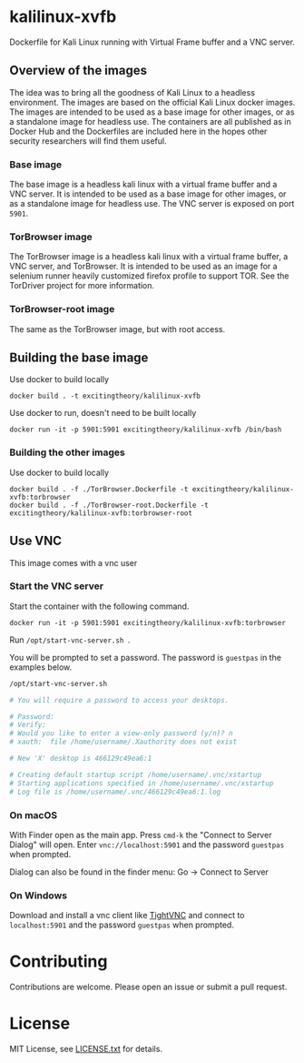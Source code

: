 # kalilinux-xvfb

Dockerfile for Kali Linux running with Virtual Frame buffer and a VNC server.

## Overview of the images

The idea was to bring all the goodness of Kali Linux to a headless environment. The images are based on the official Kali Linux docker images. The images are intended to be used as a base image for other images, or as a standalone image for headless use. The containers are all published as in Docker Hub and the Dockerfiles are included here in the hopes other security researchers will find them useful.

### Base image

The base image is a headless kali linux with a virtual frame buffer and a VNC server. It is intended to be used as a base image for other images, or as a standalone image for headless use. The VNC server is exposed on port `5901`.

### TorBrowser image

The TorBrowser image is a headless kali linux with a virtual frame buffer, a VNC server, and TorBrowser. It is intended to be used as an image for a selenium runner heavily customized firefox profile to support TOR. See the TorDriver project for more information.

### TorBrowser-root image

The same as the TorBrowser image, but with root access.

## Building the base image

Use docker to build locally
```
docker build . -t excitingtheory/kalilinux-xvfb 
```

Use docker to run, doesn't need to be built locally
```
docker run -it -p 5901:5901 excitingtheory/kalilinux-xvfb /bin/bash
```

### Building the other images

Use docker to build locally

```
docker build . -f ./TorBrowser.Dockerfile -t excitingtheory/kalilinux-xvfb:torbrowser
docker build . -f ./TorBrowser-root.Dockerfile -t excitingtheory/kalilinux-xvfb:torbrowser-root
```

## Use VNC

This image comes with a vnc user

### Start the VNC server

Start the container with the following command.

```
docker run -it -p 5901:5901 excitingtheory/kalilinux-xvfb:torbrowser
```


Run `/opt/start-vnc-server.sh `.

You will be prompted to set a password. The password is `guestpas` in the examples below.

``` bash
/opt/start-vnc-server.sh 

# You will require a password to access your desktops.

# Password: 
# Verify:   
# Would you like to enter a view-only password (y/n)? n
# xauth:  file /home/username/.Xauthority does not exist

# New 'X' desktop is 466129c49ea6:1

# Creating default startup script /home/username/.vnc/xstartup
# Starting applications specified in /home/username/.vnc/xstartup
# Log file is /home/username/.vnc/466129c49ea6:1.log
```


### On macOS

With Finder open as the main app. Press `cmd-k` the "Connect to Server Dialog" will open. Enter `vnc://localhost:5901` and the password `guestpas` when prompted.

Dialog can also be found in the finder menu: Go -> Connect to Server

### On Windows

Download and install a vnc client like [TightVNC](https://www.tightvnc.com/download.php) and connect to `localhost:5901` and the password `guestpas` when prompted.


# Contributing

Contributions are welcome. Please open an issue or submit a pull request.

# License

MIT License, see [LICENSE.txt](LICENSE.txt) for details.
